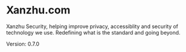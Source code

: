 # Xanzhu.com

Xanzhu Security, helping improve privacy, accessiblity and security of
technology we use. Redefining what is the standard and going beyond.

Version: 0.7.0
